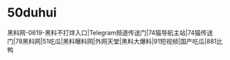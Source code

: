 # 50duhui
黑料网-0619-黑料不打烊入口|Telegram频道传送门|74猫导航主站|74猫传送门|78黑料网|51吃瓜|黑料曝料网|外网天堂|黑料大爆料|91短视频|国产吃瓜|881比鸭
